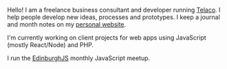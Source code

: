 Hello! I am a freelance business consultant and developer running [Telaco](https://www.telaco.com). I help people develop new ideas, processes and prototypes. I keep a journal and month notes on my [personal website](https://www.jamiemchale.com).

I'm currently working on client projects for web apps using JavaScript (mostly React/Node) and PHP. 

I run the [EdinburghJS](https://www.edinburghjs.org) monthly JavaScript meetup.
